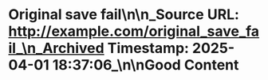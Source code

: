 # Original save fail\n\n_Source URL: http://example.com/original_save_fail_\n_Archived Timestamp: 2025-04-01 18:37:06_\n\nGood Content
